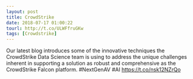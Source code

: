 ```yaml
---
layout: post
title: CrowdStrike
date: 2018-07-17 01:00:22
tourl: http://t.co/ULWFfruGKw
tags: [Crowdstrike]
---
```

Our latest blog introduces some of the innovative techniques the CrowdStrike Data Science team is using to address the unique challenges inherent in supporting a solution as robust and comprehensive as the CrowdStrike Falcon platform. #NextGenAV #AI https://t.co/nsk12NZrQo